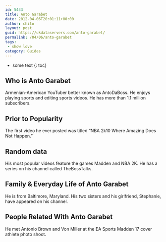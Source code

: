 ```yaml
---
id: 5433
title: Anto Garabet
date: 2012-04-06T20:01:11+00:00
author: chito
layout: post
guid: https://ukdataservers.com/anto-garabet/
permalink: /04/06/anto-garabet
tags:
 - show love
category: Guides
---
```


* some text
{: toc}
          
          
## Who is  Anto Garabet
                  
                  
                  
Armenian-American YouTuber better known as AntoDaBoss. He enjoys playing sports and editing sports videos. He has more than 1.1 million subscribers. 
                  
                
                
                
## Prior to Popularity 
                  
                  
                  
The first video he ever posted was titled &#8220;NBA 2k10 Where Amazing Does Not Happen.&#8221; 
                  
                
                
                
## Random data 
                  
                  
                  
His most popular videos feature the games Madden and NBA 2K. He has a series on his channel called TheBossTalks. 
                  
                
                
                
## Family & Everyday Life of Anto Garabet
                  
                  
                  
He is from Baltimore, Maryland. His two sisters and his girlfriend, Stephanie, have appeared on his channel.
                  
                
                
                
## People Related With  Anto Garabet
                  
                  
                  
He met Antonio Brown and Von Miller at the EA Sports Madden 17 cover athlete photo shoot.
                  
                
              
            
          
          
          
    
    
  
